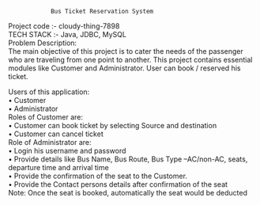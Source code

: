 				Bus Ticket Reservation System
Project code :- cloudy-thing-7898<br/>
TECH STACK :- Java, JDBC, MySQL <br/>
Problem Description:<br/>
The main objective of this project is to cater the needs of the passenger who are traveling from one point to another. This project contains essential modules like Customer and Administrator. User can book / reserved his ticket.

Users of this application:<br/>
  • Customer<br/>
  • Administrator<br/>
Roles of Customer are:<br/>
  • Customer can book ticket by selecting Source and destination<br/>
  • Customer can cancel ticket<br/>
Role of Administrator are:<br/>
  • Login his username and password<br/>
  • Provide details like Bus Name, Bus Route, Bus Type –AC/non-AC, seats, departure time and arrival time<br/>
  • Provide the confirmation of the seat to the Customer.<br/>
  • Provide the Contact persons details after confirmation of the seat<br/>
Note: Once the seat is booked, automatically the seat would be deducted<br/>

